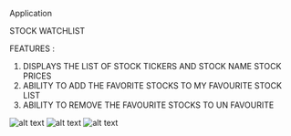 Application

STOCK WATCHLIST

FEATURES : 
 1. DISPLAYS THE LIST OF STOCK TICKERS AND STOCK NAME STOCK PRICES
 2. ABILITY TO ADD THE FAVORITE STOCKS TO MY FAVOURITE STOCK LIST
 3. ABILITY TO REMOVE THE FAVOURITE STOCKS TO UN FAVOURITE
 
 
 ![alt text](https://github.com/GaneshMadhuDev/StocksWatchList/tree/master/screenshots/1.png?raw=true)
 ![alt text](https://github.com/GaneshMadhuDev/StocksWatchList/tree/master/screenshots/2.png?raw=true)
 ![alt text](https://github.com/GaneshMadhuDev/StocksWatchList/tree/master/screenshots/3.png?raw=true)